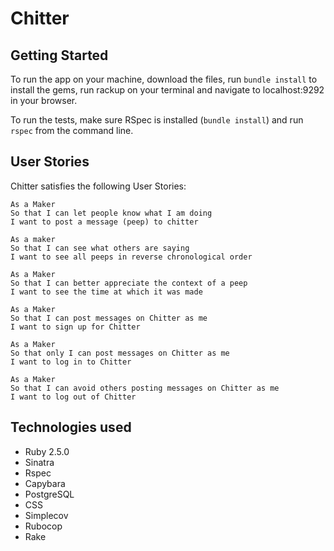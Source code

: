 # Chitter

## Getting Started

To run the app on your machine, download the files, run `bundle install` to install the gems, run rackup on your terminal and navigate to localhost:9292 in your browser.

To run the tests, make sure RSpec is installed (`bundle install`) and run `rspec` from the command line.

## User Stories

Chitter satisfies the following User Stories:

```
As a Maker
So that I can let people know what I am doing  
I want to post a message (peep) to chitter
```

```
As a maker
So that I can see what others are saying  
I want to see all peeps in reverse chronological order
```

```
As a Maker
So that I can better appreciate the context of a peep
I want to see the time at which it was made
```

```
As a Maker
So that I can post messages on Chitter as me
I want to sign up for Chitter
```

```
As a Maker
So that only I can post messages on Chitter as me
I want to log in to Chitter
```

```
As a Maker
So that I can avoid others posting messages on Chitter as me
I want to log out of Chitter
```

## Technologies used

- Ruby 2.5.0
- Sinatra
- Rspec
- Capybara
- PostgreSQL
- CSS
- Simplecov
- Rubocop
- Rake
